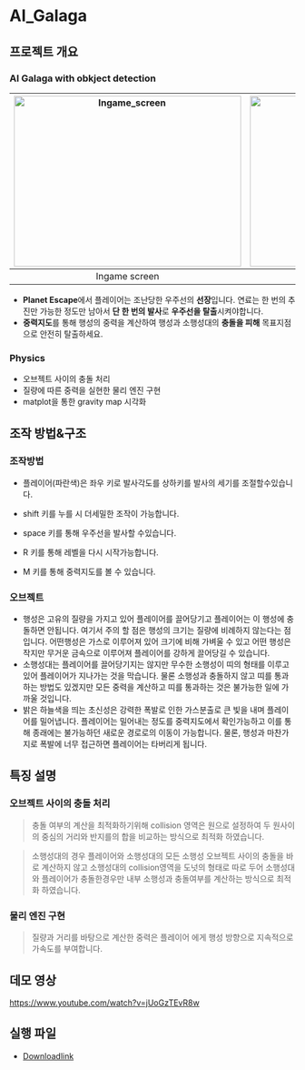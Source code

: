# AI_Galaga

## 프로젝트 개요

### **AI Galaga with obkject detection**

|<img src="" alt="Ingame_screen" width="400" height="300" style="margin:0; padding:0;">| <img src="" alt="Gravitymap" width="400" height="300" style="margin:0; padding:0;">|
|:-----------------:|:----------------:|
|Ingame screen|Gravity Map|

- **Planet Escape**에서 플레이어는 조난당한 우주선의 **선장**입니다. 연료는 한 번의 추진만 가능한 정도만 남아서 **단 한 번의 발사**로 **우주선을 탈출**시켜야합니다. 
- **중력지도**를 통해 행성의 중력을 계산하여 행성과 소행성대의 **충돌을 피해** 목표지점으로 안전히 탈출하세요.
### **Physics**

- 오브젝트 사이의 충돌 처리
- 질량에 따른 중력을 실현한 물리 엔진 구현
- matplot을 통한 gravity map 시각화

## 조작 방법&구조
### 조작방법
- 플레이어(파란색)은 좌우 키로 발사각도를 상하키를 발사의 세기를 조절할수있습니다.
- shift 키를 누를 시 더세밀한 조작이 가능합니다.
- space 키를 통해 우주선을 발사할 수있습니다.
- R 키를 통해 레벨을 다시 시작가능합니다.

- M 키를 통해 중력지도를 볼 수 있습니다.
### 오브젝트
- 행성은 고유의 질량을 가지고 있어 플레이어를 끌어당기고 플레이어는 이 행성에 충돌하면 안됩니다. 여기서 주의 할 점은 행성의 크기는 질량에 비례하지 않는다는 점입니다. 어떤행성은 가스로 이루어져 있어 크기에 비해 가벼울 수 있고 어떤 행성은 작지만 무거운 금속으로 이루어져 플레이어를 강하게 끌어당길 수 있습니다. 
- 소행성대는 플레이어를 끌어당기지는 않지만 무수한 소행성이 띠의 형태를 이루고 있어 플레이어가 지나가는 것을 막습니다. 물론 소행성과 충돌하지 않고 띠를 통과하는 방법도 있겠지만 모든 중력을 계산하고 띠를 통과하는 것은 불가능한 일에 가까울 것입니다.
- 밝은 하늘색을 띄는 초신성은 강력한 폭발로 인한 가스분출로 큰 빛을 내며 플레이어를 밀어냅니다. 플레이어는 밀어내는 정도를 중력지도에서 확인가능하고 이를 통해 종래에는 불가능하던 새로운 경로로의 이동이 가능합니다. 물론, 행성과 마찬가지로 폭발에 너무 접근하면 플레이어는 타버리게 됩니다.

## 특징 설명

### **오브젝트 사이의 충돌 처리**

> 충돌 여부의 계산을 최적화하기위해 collision 영역은 원으로 설정하여 두 원사이의 중심의 거리와 반지를의 합을 비교하는 방식으로 최적화 하였습니다.

> 소행성대의 경우 플레이어와 소행성대의 모든 소행성 오브젝트 사이의 충돌을 바로 계산하지 않고 소행성대의 collision영역을 도넛의 형태로 따로 두어 소행성대와 플레이어가 충돌한경우만 내부 소행성과 충돌여부를 계산하는 방식으로 최적화 하였습니다.

### **물리 엔진 구현**
> 질량과 거리를 바탕으로 계산한 중력은 플레이어 에게 행성 방향으로 지속적으로 가속도를 부여합니다.

## 데모 영상

https://www.youtube.com/watch?v=jUoGzTEvR8w

## 실행 파일

- [Downloadlink](https://github.com/enopid/Planet_Escape/releases/download/Plane_Excape_v1/planet_escape.zip)

